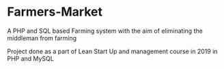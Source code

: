 # Farmers-Market
A PHP and SQL based Farming system with the aim of eliminating the middleman from farming

Project done as a part of Lean Start Up and management course in 2019 in PHP and MySQL 
